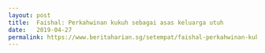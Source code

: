 ```yaml
---
layout: post
title:  Faishal: Perkahwinan kukuh sebagai asas keluarga utuh
date:   2019-04-27
permalink: https://www.beritaharian.sg/setempat/faishal-perkahwinan-kukuh-sebagai-asas-keluarga-utuh
---
```

